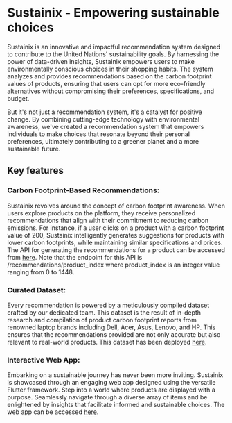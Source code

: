 # Sustainix - Empowering sustainable choices

Sustainix is an innovative and impactful recommendation system designed to contribute to the United Nations' sustainability goals. By harnessing the power of data-driven insights, Sustainix empowers users to make environmentally conscious choices in their shopping habits. The system analyzes and provides recommendations based on the carbon footprint values of products, ensuring that users can opt for more eco-friendly alternatives without compromising their preferences, specifications, and budget.

But it's not just a recommendation system, it's a catalyst for positive change. By combining cutting-edge technology with environmental awareness, we've created a recommendation system that empowers individuals to make choices that resonate beyond their personal preferences, ultimately contributing to a greener planet and a more sustainable future.

## Key features

### Carbon Footprint-Based Recommendations:

Sustainix revolves around the concept of carbon footprint awareness. When users explore products on the platform, they receive personalized recommendations that align with their commitment to reducing carbon emissions. For instance, if a user clicks on a product with a carbon footprint value of 200, Sustainix intelligently generates suggestions for products with lower carbon footprints, while maintaining similar specifications and prices.
The API for generating the recommendations for a product can be accessed from [here](http://sustainable-recommender.vercel.app/recommendations/0). Note that the endpoint for this API is /recommendations/product_index where product_index is an integer value ranging from 0 to 1448.

### Curated Dataset:

Every recommendation is powered by a meticulously compiled dataset crafted by our dedicated team. This dataset is the result of in-depth research and compilation of product carbon footprint reports from renowned laptop brands including Dell, Acer, Asus, Lenovo, and HP. This ensures that the recommendations provided are not only accurate but also relevant to real-world products. This dataset has been deployed [here](https://script.google.com/macros/s/AKfycbw08tF8pg8Qi4-uwyqeZKefbTb2OWAKhVydTCBSLgqhJ5y59gpTBvcIX-LwKpX7RfTRRg/exec).

### Interactive Web App:

Embarking on a sustainable journey has never been more inviting. Sustainix is showcased through an engaging web app designed using the versatile Flutter framework. Step into a world where products are displayed with a purpose. Seamlessly navigate through a diverse array of items and be enlightened by insights that facilitate informed and sustainable choices. The web app can be accessed [here](https://sustainix.netlify.app).


